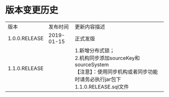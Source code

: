 # 版本变更历史

<table>
   <tr>
      <td>版本</td>
      <td>发布时间</td>
      <td>更新内容描述</td>
   </tr>
   <tr>
      <td>1.0.0.RELEASE</td>
      <td>2019-01-15</td>
      <td>正式发版</td>
   </tr>
   <tr>
      <td>1.1.0.RELEASE</td>
      <td></td>
      <td>
         1.新增分布式锁；<br />
         2.机构同步添加sourceKey和sourceSystem<br />
         【注意】：使用同步机构或者同步功能时请务必执行jar包下1.1.0.RELEASE.sql文件
      </td>
   </tr>
</table>
